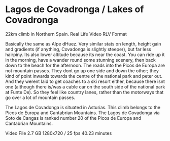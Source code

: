 Lagos de Covadronga / Lakes of Covadronga
=========================================

22km climb in Northern Spain. Real Life Video RLV Format

Basically the same as Alpe dHuez. Very similar stats on length, height gain and gradients (if anything, Covadonga is slightly steeper), but far less hairpiny. Its also lower altitude because its near the coast. You can ride up it in the morning, have a wander round some stunning scenery, then back down to the beach for the afternoon. The roads into the Picos de Europa are not mountain passes. They dont go up one side and down the other; they kind of point inwards towards the centre of the national park and peter out. And they werent laid to get coaches to a ski resort either, because there isnt one (although there is/was a cable car on the south side of the national park at Funte De). So they feel like country lanes, rather than the motorways that go over a lot of mountain passes.

The Lagos de Covadonga is situated in Asturias. This climb belongs to the Picos de Europa and Cantabrian Mountains. The Lagos de Covadonga via Soto de Cangas is ranked number 20 of the Picos de Europa and Cantabrian Mountains.

Video File 2.7 GB
1280x720 / 25 fps
40.23 minutes
